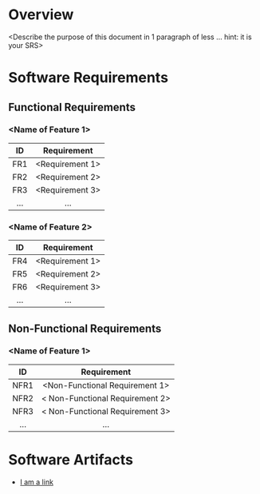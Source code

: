 
# Overview

<Describe the purpose of this document in 1 paragraph of less … hint: it is
your SRS>

# Software Requirements

<Describe the structure of this section>

## Functional Requirements

### <Name of Feature 1> 

| ID  | Requirement     | 
| :-------------: | :----------: | 
| FR1 | <Requirement 1> | 
| FR2 | <Requirement 2> | 
| FR3 | <Requirement 3> | 
| … | … |

### <Name of Feature 2>

| ID  | Requirement     | 
| :-------------: | :----------: |
| FR4 | <Requirement 1> | 
| FR5 | <Requirement 2> | 
| FR6 | <Requirement 3> | 
| … | … | 

## Non-Functional Requirements

### <Name of Feature 1> 

| ID  | Requirement     | 
| :-------------: | :----------: | 
| NFR1 | <Non-Functional Requirement 1> | 
| NFR2 | < Non-Functional Requirement 2> |
| NFR3 | < Non-Functional Requirement 3> |
| … | … | 

# Software Artifacts

<Describe the purpose of this section>

* [I am a link](to_some_file.pdf)
